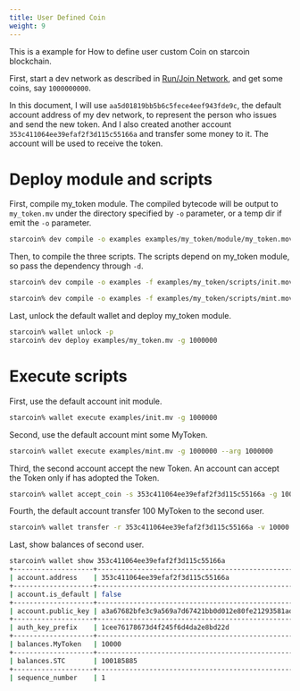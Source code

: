 ```yaml
---
title: User Defined Coin
weight: 9
---
```


This is a example for How to define user custom Coin on starcoin blockchain.

<!--more-->

First, start a dev network as described in [Run/Join Network](./runnetwork), and get some coins, say `1000000000`. 

In this document, I will use `aa5d01819bb5b6c5fece4eef943fde9c`, the default account address of my dev network, to represent the person who issues and send the new token. And I also created another account `353c411064ee39efaf2f3d115c55166a` and transfer some money to it. The account will be used to receive the token.

# Deploy module and scripts
 
First, compile my_token module. The compiled bytecode will be output to `my_token.mv` under the directory specified by `-o` parameter, or a temp dir if emit the `-o` parameter.

```bash
starcoin% dev compile -o examples examples/my_token/module/my_token.move 
```

Then, to compile the three scripts. The scripts depend on my_token module, so pass the dependency through `-d`.

```bash
starcoin% dev compile -o examples -f examples/my_token/scripts/init.move -d examples/my_token/module/my_token.move
```

```bash
starcoin% dev compile -o examples -f examples/my_token/scripts/mint.move -d examples/my_token/module/my_token.move
```

Last, unlock the default wallet and deploy my_token module. 

```bash
starcoin% wallet unlock -p
starcoin% dev deploy examples/my_token.mv -g 1000000
```
# Execute scripts

First, use the default account init module.
```bash
starcoin% wallet execute examples/init.mv -g 1000000
```

Second, use the default account mint some MyToken.
```bash
starcoin% wallet execute examples/mint.mv -g 1000000 --arg 1000000
```

Third, the second account accept the new Token. An account can accept the Token only if has adopted the Token.
```bash
starcoin% wallet accept_coin -s 353c411064ee39efaf2f3d115c55166a -g 1000000 0x0::aa5d01819bb5b6c5fece4eef943fde9c::MyToken::T
```

Fourth, the default account transfer 100 MyToken to the second user.
```bash
starcoin% wallet transfer -r 353c411064ee39efaf2f3d115c55166a -v 10000 -c 0xaa5d01819bb5b6c5fece4eef943fde9c::MyToken::T
```

Last, show balances of second user.
```bash
starcoin% wallet show 353c411064ee39efaf2f3d115c55166a
+--------------------+------------------------------------------------------------------+
| account.address    | 353c411064ee39efaf2f3d115c55166a                                 |
+--------------------+------------------------------------------------------------------+
| account.is_default | false                                                            |
+--------------------+------------------------------------------------------------------+
| account.public_key | a3a67682bfe3c9a569a7d67421bb0d012e80fe21293581ade2cf524da9a91955 |
+--------------------+------------------------------------------------------------------+
| auth_key_prefix    | 1cee76178673d4f245f6d4da2e8bd22d                                 |
+--------------------+------------------------------------------------------------------+
| balances.MyToken   | 10000                                                            |
+--------------------+------------------------------------------------------------------+
| balances.STC       | 100185885                                                        |
+--------------------+------------------------------------------------------------------+
| sequence_number    | 1                                                                |
```